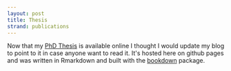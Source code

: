 ```yaml
---
layout: post
title: Thesis
strand: publications
---
```


Now that my [PhD Thesis](https://richardjacton.github.io/thesis/) is available online I thought I would update my blog to point to it in case anyone want to read it.
It's hosted here on github pages and was written in Rmarkdown and built with the [bookdown](https://pkgs.rstudio.com/bookdown/) package.

